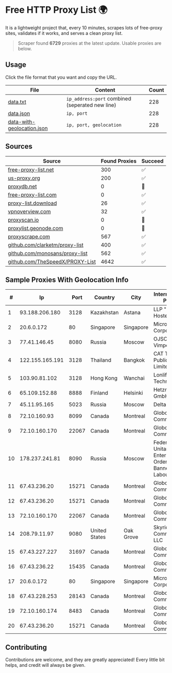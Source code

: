 
# Free HTTP Proxy List 🌍

It is a lightweight project that, every 10 minutes, scrapes lots of free-proxy sites, validates if it works, and serves a clean proxy list.


> Scraper found **6729** proxies at the latest update. Usable proxies are below.

## Usage

Click the file format that you want and copy the URL.


|File|Content|Count|
|----|-------|-----|
|[data.txt](https://raw.githubusercontent.com/themiralay/Proxy-List-World/master/data.txt)|`ip_address:port` combined (seperated new line)|228|
|[data.json](https://raw.githubusercontent.com/themiralay/Proxy-List-World/master/data.json)|`ip, port`|228|
|[data-with-geolocation.json](https://raw.githubusercontent.com/themiralay/Proxy-List-World/master/data-with-geolocation.json)|`ip, port, geolocation`|228|

## Sources

|Source|Found Proxies|Succeed|
|------|-------------|-------|
|[free-proxy-list.net](https://free-proxy-list.net)|300|✅|
|[us-proxy.org](https://www.us-proxy.org)|200|✅|
|[proxydb.net](http://proxydb.net)|0|🚫|
|[free-proxy-list.com](https://free-proxy-list.com/?page=&port=&type%5B%5D=http&type%5B%5D=https&up_time=0&search=Search)|0|✅|
|[proxy-list.download](https://www.proxy-list.download/HTTP)|26|✅|
|[vpnoverview.com](https://vpnoverview.com/privacy/anonymous-browsing/free-proxy-servers)|32|✅|
|[proxyscan.io](https://www.proxyscan.io)|0|🚫|
|[proxylist.geonode.com](https://proxylist.geonode.com/api/proxy-list?limit=300&page=1&sort_by=lastChecked&sort_type=desc&protocols=http,https)|0|🚫|
|[proxyscrape.com](https://api.proxyscrape.com/v2/?request=displayproxies&protocol=http&timeout=10000&country=all&ssl=all&anonymity=all)|567|✅|
|[github.com/clarketm/proxy-list](https://raw.githubusercontent.com/clarketm/proxy-list/master/proxy-list-raw.txt)|400|✅|
|[github.com/monosans/proxy-list](https://raw.githubusercontent.com/monosans/proxy-list/main/proxies/http.txt)|562|✅|
|[github.com/TheSpeedX/PROXY-List](https://raw.githubusercontent.com/TheSpeedX/PROXY-List/master/http.txt)|4642|✅|


## Sample Proxies With Geolocation Info

|#|Ip|Port|Country|City|Internet Service Provider|
|-|--|----|-------|----|-------------------------|
|1|93.188.206.180|3128|Kazakhstan|Astana|LLP "Kompaniya Hoster.KZ"|
|2|20.6.0.172|80|Singapore|Singapore|Microsoft Corporation|
|3|77.41.146.45|8080|Russia|Moscow|OJSC Vimpelcom HQ|
|4|122.155.165.191|3128|Thailand|Bangkok|CAT Telecom Public Company Limited|
|5|103.90.81.102|3128|Hong Kong|Wanchai|Lonlife Technology Co.|
|6|65.109.152.88|8888|Finland|Helsinki|Hetzner Online GmbH|
|7|45.11.95.165|5023|Russia|Moscow|Delta Ltd|
|8|72.10.160.93|8099|Canada|Montreal|GloboTech Communications|
|9|72.10.160.170|22067|Canada|Montreal|GloboTech Communications|
|10|178.237.241.81|8090|Russia|Moscow|Federal State Unitary Enterprise of the Order of the Red Banner of Labour "Russ|
|11|67.43.236.20|15271|Canada|Montreal|GloboTech Communications|
|12|67.43.236.20|15271|Canada|Montreal|GloboTech Communications|
|13|72.10.160.170|22067|Canada|Montreal|GloboTech Communications|
|14|208.79.11.97|9080|United States|Oak Grove|Skyrider Communications LLC|
|15|67.43.227.227|31697|Canada|Montreal|GloboTech Communications|
|16|67.43.236.22|15435|Canada|Montreal|GloboTech Communications|
|17|20.6.0.172|80|Singapore|Singapore|Microsoft Corporation|
|18|67.43.228.253|28143|Canada|Montreal|GloboTech Communications|
|19|72.10.160.174|8483|Canada|Montreal|GloboTech Communications|
|20|67.43.236.20|15271|Canada|Montreal|GloboTech Communications|



## Contributing

Contributions are welcome, and they are greatly appreciated! Every
little bit helps, and credit will always be given.

